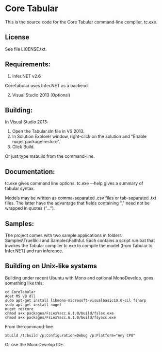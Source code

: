 # Core Tabular
This is the source code for the Core Tabular command-line compiler, tc.exe.

## License

See file LICENSE.txt.

## Requirements:

 1. Infer.NET v2.6

 CoreTabular uses Infer.NET as a backend. 

 2. Visual Studio 2013 (Optional)

## Building:

In Visual Studio 2013:
  1. Open the Tabular.sln file in VS 2013.
  2. In Solution Explorer window, right-click on the solution and "Enable nuget package restore".
  3. Click Build.

Or just type msbuild from the command-line.

## Documentation:
 
tc.exe gives command line options.
tc.exe --help gives a summary of tabular syntax.

Models may be written as comma-separated .csv files or tab-separated .txt files.
The latter have the advantage that fields containing "," need not be wrapped in quotes ("...").

## Samples:

The project comes with two sample applications in folders Samples\TrueSkill and
Samples\Faithful.  Each contains a script run.bat that invokes the
Tabular compiler tc.exe to compile the model (from Tabular to
Infer.NET) and run inference.
  
## Building on Unix-like systems

Building under recent Ubuntu with Mono and optional MonoDevelop, goes something like this:

```
cd CoreTabular 
#get MS VB dll
sudo apt-get install libmono-microsoft-visualbasic10.0-cil fsharp
sudo apt-get install nuget
nuget restore
chmod a+x packages/FsLexYacc.6.1.0/build/fslex.exe 
chmod a+x packages/FsLexYacc.6.1.0/build/fsyacc.exe 
```
From the command-line

```
xbuild /t:build /p:Configuration=Debug /p:Platform="Any CPU" 
```
Or use the MonoDevelop IDE.
